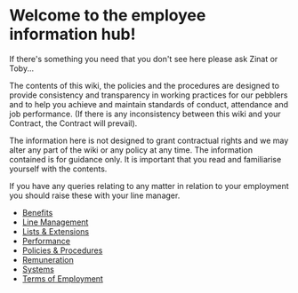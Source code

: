 # Welcome to the employee information hub!

If there's something you need that you don't see here please ask Zinat or Toby...

The contents of this wiki, the policies and the procedures are designed to provide consistency and transparency in working practices for our pebblers and to help you achieve and maintain standards of conduct, attendance and job performance. (If there is any inconsistency between this wiki and your Contract, the Contract will prevail).

The information here is not designed to grant contractual rights and we may alter any part of the wiki or any policy at any time. The information contained is for guidance only. It is important that you read and familiarise yourself with the contents.

If you have any queries relating to any matter in relation to your employment you should raise these with your line manager.

- [Benefits](https://sites.google.com/a/pebblecode.com/wiki/archived/benefits)
- [Line Management](https://sites.google.com/a/pebblecode.com/wiki/archived/line-management)
- [Lists & Extensions](https://sites.google.com/a/pebblecode.com/wiki/archived/contacts)
- [Performance](https://sites.google.com/a/pebblecode.com/wiki/archived/performance)
- [Policies & Procedures](https://sites.google.com/a/pebblecode.com/wiki/archived/policies)
- [Remuneration](https://sites.google.com/a/pebblecode.com/wiki/archived/remuneration)
- [Systems](https://sites.google.com/a/pebblecode.com/wiki/systems)
- [Terms of Employment](https://sites.google.com/a/pebblecode.com/wiki/archived/part-one-terms-of-employment)
